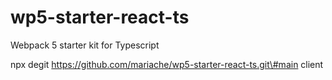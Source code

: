 # wp5-starter-react-ts
Webpack 5 starter kit for Typescript

npx degit https://github.com/mariache/wp5-starter-react-ts.git\#main client
